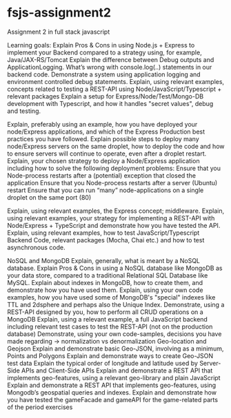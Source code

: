 # fsjs-assignment2
Assignment 2 in full stack javascript

Learning goals:
Explain Pros & Cons in using Node.js + Express to implement your Backend compared to a strategy using, for example, Java/JAX-RS/Tomcat
 Explain the difference between Debug outputs and ApplicationLogging. What’s wrong with console.log(..) statements in our backend code.
Demonstrate a system using application logging and environment controlled debug statements.
Explain, using relevant examples, concepts related to testing a REST-API using Node/JavaScript/Typescript + relevant packages 
Explain a setup for Express/Node/Test/Mongo-DB development with Typescript, and how it handles "secret values",  debug and testing.

Explain, preferably using an example, how you have deployed your node/Express applications, and which of the Express Production best practices you have followed.
Explain possible steps to deploy many node/Express servers on the same droplet, how to deploy the code and how to ensure servers will continue to operate, even after a droplet restart.
Explain, your chosen strategy to deploy a Node/Express application including how to solve the following deployment problems:
Ensure that you Node-process restarts after a (potential) exception that closed the application
Ensure that you Node-process restarts after a server (Ubuntu) restart
Ensure that you can run “many” node-applications on a single droplet on the same port (80)

Explain, using relevant examples, the Express concept; middleware.
Explain, using relevant examples, your strategy for implementing a REST-API with Node/Express  + TypeScript and demonstrate how you have tested the API.
Explain, using relevant examples, how to test JavaScript/Typescript Backend Code, relevant packages (Mocha, Chai etc.) and how to test asynchronous code.

NoSQL and MongoDB 
Explain, generally, what is meant by a NoSQL database.
      Explain Pros & Cons in using a NoSQL database like MongoDB as your data store, compared to a traditional Relational SQL Database like MySQL.
 Explain about indexes in MongoDB, how to create them, and demonstrate how you have used them.
Explain, using your own code examples, how you have used some of MongoDB's "special" indexes like TTL and 2dsphere and perhaps also the Unique Index.
Demonstrate, using a REST-API designed by you, how to perform all CRUD operations on a MongoDB
Explain, using a relevant example, a full JavaScript backend including relevant test cases to test the REST-API (not on the production database)
      Demonstrate, using your own code-samples, decisions you have made regarding → normalization vs denormalization 
Geo-location and Geojson
Explain and demonstrate basic Geo-JSON, involving as a minimum, Points and Polygons
Explain and demonstrate ways to create Geo-JSON test data
Explain the typical order of longitude and latitude used by Server-Side APIs and Client-Side APIs
Explain and demonstrate a REST API that implements geo-features, using a relevant geo-library and plain JavaScript
 Explain and demonstrate a REST API that implements geo-features, using Mongodb’s geospatial queries and indexes.
Explain and demonstrate how you have tested the gameFacade and gameAPI for the game-related parts of the period exercises
